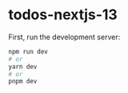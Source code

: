 # todos-nextjs-13

First, run the development server:

```bash
npm run dev
# or
yarn dev
# or
pnpm dev
```
